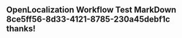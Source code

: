 <properties
ms.topic="hero-topic"
ms.test1="hero-topic"
ms.test2="test"/>


## OpenLocalization Workflow Test MarkDown 8ce5ff56-8d33-4121-8785-230a45debf1c thanks!



<!--HONumber=Aug16_HO5-->



